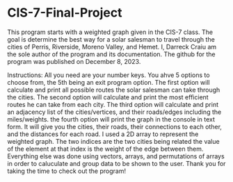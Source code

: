 # CIS-7-Final-Project
This program starts with a weighted graph given in the CIS-7 class. The goal is determine the best way for a solar salesman to travel through the cities of Perris, Riverside, Moreno Valley, and Hemet. 
I, Darreck Craiu am the sole author of the program and its documentation. The github for the program was published on December 8, 2023.

Instructions: All you need are your number keys. You ahve 5 options to choose from, the 5th being an exit program option. The first option will calculate and print all possible routes the solar salesman can take through the cities. 
The second option will calculate and print the most efficient routes he can take from each city. The third option will calculate and print an adjacency list of the cities/vertices, and their roads/edges including the miles/weights.
the fourth option will print the graph in the console in text form. It will give you the cities, their roads, their connections to each other, and the distances for each road. 
I used a 2D array to represent the weighted graph. The two indices are the two cities being related the value of the element at that index is the weight of the edge between them. Everything else was done using vectors, arrays, and
permutations of arrays in order to caluculate and group data to be shown to the user. 
Thank you for taking the time to check out the program!
